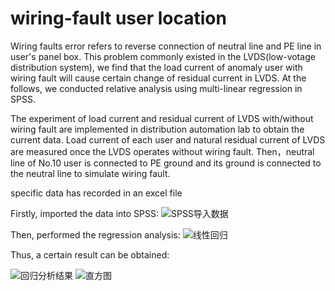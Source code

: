 # wiring-fault user location
Wiring faults error refers to reverse connection of neutral line and PE line in user's panel box. This problem commonly existed in the LVDS(low-votage distribution system), we find that the load current of anomaly user with wiring fault will cause certain change of residual current in LVDS. At the follows, we conducted relative analysis using multi-linear regression in SPSS.

The experiment of load current and residual current of LVDS with/without wiring fault are implemented in distribution automation lab to obtain the current data. Load current of each user and natural residual current of LVDS are measured once the LVDS operates without wiring fault. Then，neutral line of No.10 user is connected to PE ground and its ground is connected to the neutral line to simulate wiring fault.

specific data has recorded in an excel file

Firstly, imported the data into SPSS:
![SPSS导入数据](https://user-images.githubusercontent.com/93078282/195973649-d1a4307b-b4a3-4540-b472-6b6a2631ad41.jpg)

Then, performed the regression analysis:
![线性回归](https://user-images.githubusercontent.com/93078282/195973753-fc493392-c114-4cdf-afb3-099d1fd3aadd.jpg)

Thus, a certain result can be obtained:

![回归分析结果](https://user-images.githubusercontent.com/93078282/195973785-530e7fa6-3bb3-4e36-a1a9-45ac0f961cb9.jpg)
![直方图](https://user-images.githubusercontent.com/93078282/195973788-3b756b59-cacc-4ce0-b42d-793c925f85b3.jpg)
